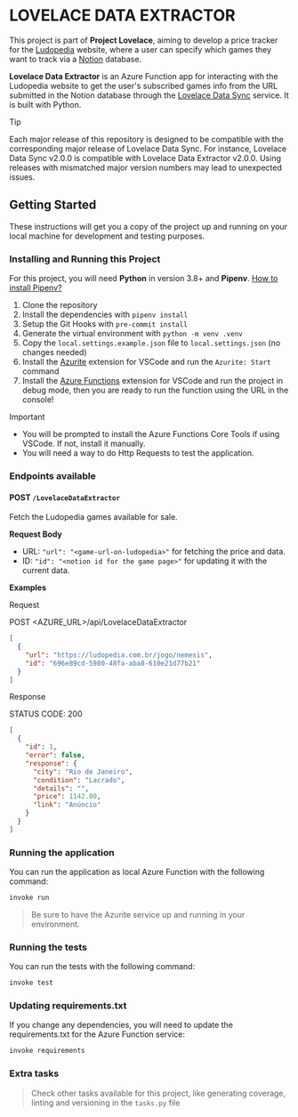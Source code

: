 # LOVELACE DATA EXTRACTOR

This project is part of **Project Lovelace**, aiming to develop a price tracker for the [Ludopedia](https://ludopedia.com.br/) website, where a user can specify which games they want to track via a [Notion](https://www.notion.so) database.

**Lovelace Data Extractor** is an Azure Function app for interacting with the Ludopedia website to get the user's subscribed games info from the URL submitted in the Notion database through the [Lovelace Data Sync](https://github.com/Project-Lovelace-HQ/lovelace-data-sync) service. It is built with Python.

> [!TIP]
> Each major release of this repository is designed to be compatible with the corresponding major release of Lovelace Data Sync. For instance, Lovelace Data Sync v2.0.0 is compatible with Lovelace Data Extractor v2.0.0. Using releases with mismatched major version numbers may lead to unexpected issues.

## Getting Started

These instructions will get you a copy of the project up and running on your local machine for development and testing purposes.

### Installing and Running this Project

For this project, you will need **Python** in version 3.8+ and **Pipenv**. [How to install Pipenv?](https://pipenv.pypa.io/en/latest/installation.html)

1. Clone the repository
2. Install the dependencies with `pipenv install`
3. Setup the Git Hooks with `pre-commit install`
4. Generate the virtual environment with `python -m venv .venv`
5. Copy the `local.settings.example.json` file to `local.settings.json` (no changes needed)
6. Install the [Azurite](https://marketplace.visualstudio.com/items?itemName=Azurite.azurite) extension for VSCode and run the `Azurite: Start` command
7. Install the [Azure Functions](https://marketplace.visualstudio.com/items?itemName=ms-azuretools.vscode-azurefunctions) extension for VSCode and run the project in debug mode, then you are ready to run the function using the URL in the console!

> [!IMPORTANT]
> - You will be prompted to install the Azure Functions Core Tools if using VSCode. If not, install it manually.
> - You will need a way to do Http Requests to test the application.

### Endpoints available

#### POST `/LovelaceDataExtractor`

Fetch the Ludopedia games available for sale.

**Request Body**

- URL: `"url": "<game-url-on-ludopedia>"` for fetching the price and data.
- ID: `"id": "<notion id for the game page>"` for updating it with the current data.

**Examples**

Request

POST <AZURE_URL>/api/LovelaceDataExtractor
```json
[
  {
    "url": "https://ludopedia.com.br/jogo/nemesis",
    "id": "696e89cd-5980-48fa-aba8-610e21d77b21"
  }
]
```

Response

STATUS CODE: 200
```json
[
  {
    "id": 1,
    "error": false,
    "response": {
      "city": "Rio de Janeiro",
      "condition": "Lacrado",
      "details": "",
      "price": 1142.80,
      "link": "Anúncio"
    }
  }
]
```

### Running the application

You can run the application as local Azure Function with the following command:

```sh
invoke run
```

> Be sure to have the Azurite service up and running in your environment.

### Running the tests

You can run the tests with the following command:

```sh
invoke test
```

### Updating requirements.txt

If you change any dependencies, you will need to update the requirements.txt for the Azure Function service:

```sh
invoke requirements
```

### Extra tasks

> Check other tasks available for this project, like generating coverage, linting and versioning in the `tasks.py` file
